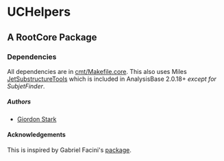 # UCHelpers
## A RootCore Package

### Dependencies
All dependencies are in [cmt/Makefile.core](cmt/Makefile.core). This also uses Miles [JetSubstructureTools](https://github.com/mileswu/JetSubstructureTools) which is included in AnalysisBase 2.0.18+ _except for SubjetFinder_.

##### Authors
- [Giordon Stark](https://github.com/kratsg)

#### Acknowledgements
This is inspired by Gabriel Facini's [package](https://svnweb.cern.ch/trac/atlasperf/browser/CombPerf/Tracking/TrackingInDenseEnvironments/SimpleAnaxAOD/trunk/HistManager/).

